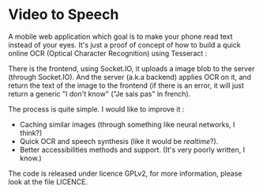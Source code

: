 Video to Speech
===============

A mobile web application which goal is to make your phone read text instead of your eyes.
It's just a proof of concept of how to build a quick online OCR (Optical Character Recognition) using Tesseract :

There is the frontend, using Socket.IO, it uploads a image blob to the server (through Socket.IO).
And the server (a.k.a backend) applies OCR on it, and return the text of the image to the frontend (if there is an error, it will just return a generic "I don't know" ("Je sais pas" in french).

The process is quite simple. I would like to improve it :

- Caching similar images (through something like neural networks, I think?)
- Quick OCR and speech synthesis (like it would be *realtime*?).
- Better accessibilities methods and support. (It's very poorly written, I know.)

The code is released under licence GPLv2, for more information, please look at the file LICENCE.
